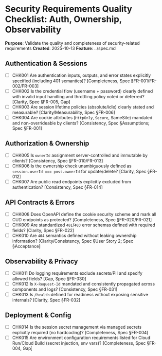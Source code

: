 # Security Requirements Quality Checklist: Auth, Ownership, Observability

**Purpose**: Validate the quality and completeness of security-related requirements
**Created**: 2025-10-13
**Feature**: ../spec.md

## Authentication & Sessions

- [ ] CHK001 Are authentication inputs, outputs, and error states explicitly specified (including 401 semantics)? [Completeness, Spec §FR-001/FR-002/FR-003]
- [ ] CHK002 Is the credential flow (username + password) clearly defined with invalid input handling and throttling policy noted or deferred? [Clarity, Spec §FR-005, Gap]
- [ ] CHK003 Are session lifetime policies (absolute/idle) clearly stated and measurable? [Clarity/Measurability, Spec §FR-006]
- [ ] CHK004 Are cookie attributes (`HttpOnly`, `Secure`, SameSite) mandated and non-overrideable by clients? [Consistency, Spec §Assumptions; Spec §FR-001]

## Authorization & Ownership

- [ ] CHK005 Is `ownerId` assignment server-controlled and immutable by clients? [Consistency, Spec §FR-010/FR-013]
- [ ] CHK006 Is the ownership check unambiguously defined as `session.userId === post.ownerId` for update/delete? [Clarity, Spec §FR-012]
- [ ] CHK007 Are public read endpoints explicitly excluded from authentication? [Consistency, Spec §FR-014]

## API Contracts & Errors

- [ ] CHK008 Does OpenAPI define the cookie security scheme and mark all CUD endpoints as protected? [Completeness, Spec §FR-020/FR-021]
- [ ] CHK009 Are standardized `401`/`403` error schemas defined with required fields? [Clarity, Spec §FR-022]
- [ ] CHK010 Are `404` semantics defined without leaking ownership information? [Clarity/Consistency, Spec §User Story 2; Spec §Acceptance]

## Observability & Privacy

- [ ] CHK011 Do logging requirements exclude secrets/PII and specify allowed fields? [Gap, Spec §FR-030]
- [ ] CHK012 Is `X-Request-Id` mandated and consistently propagated across components and logs? [Consistency, Spec §FR-031]
- [ ] CHK013 Is `/health` defined for readiness without exposing sensitive internals? [Clarity, Spec §FR-032]

## Deployment & Config

- [ ] CHK014 Is the session secret management via managed secrets explicitly required (no hardcoding)? [Completeness, Spec §FR-004]
- [ ] CHK015 Are environment configuration requirements listed for Cloud Run/Cloud Build (secret injection, env vars)? [Completeness, Spec §FR-004, Gap]
